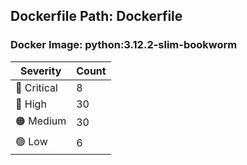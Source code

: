 ## Dockerfile Path: Dockerfile

### Docker Image: python:3.12.2-slim-bookworm
| Severity | Count |
|----------|-------|
| 🛑 Critical | 8 |
| 🔴 High | 30 |
| 🟠 Medium | 30 |
| 🟢 Low | 6 |